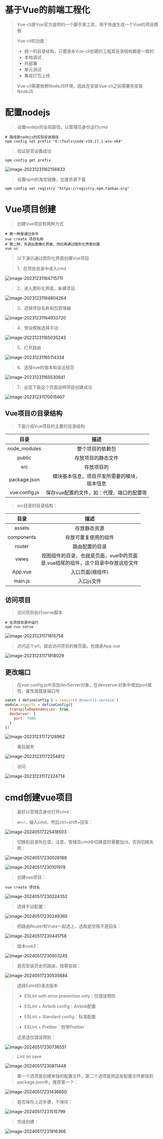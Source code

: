 # 基于Vue的前端工程化

> Vue-cli是Vue官方提供的一个脚手架工具，用于快速生成一个Vue的项目模板
>
> Vue-cli的功能：
>
> - 统一的目录结构，只要是永Vue-cli创建的工程其目录结构都是一致的
> - 本地调试
> - 热部署
> - 单元测试
> - 集成打包上线
>
> Vue-cli需要依赖NodeJS环境，因此在安装Vue-cli之前需要先安装NodeJS



# 配置nodejs

> 设置nodejs的全局路径，以管理员身份运行cmd

```shell
# 路径是nodejs的实际安装路径
npm config set prefix "E:\Tools\node-v18.17.1-win-x64"
```

> 验证是否设置成功

```shell
npm config get prefix
```

![image-20231231162156833](E:\text1\1.前端\前端工程化\assets\image-20231231162156833.png)

> 设置npm的淘宝镜像，加速资源下载

```shell
npm config set registry "https://registry.npm.taobao.org"
```



# Vue项目创建

> 创建Vue项目有两种方式

```shell
# 第一种是通过命令
vue create 项目名称
# 第二种，先调出图像化界面，然后再通过图形化界面创建
vue ui
```

> 以下演示通过图形化界面创建Vue项目

> 1、在项目目录中进入cmd

![image-20231231164715711](E:\text1\1.前端\前端工程化\assets\image-20231231164715711.png)

> 2、进入图形化界面，新建项目

![image-20231231164804264](E:\text1\1.前端\前端工程化\assets\image-20231231164804264.png)

> 3、选择项目名称和包管理器

![image-20231231164933720](E:\text1\1.前端\前端工程化\assets\image-20231231164933720.png)

> 4、预设模板选择手动

![image-20231231165035243](E:\text1\1.前端\前端工程化\assets\image-20231231165035243.png)

> 5、打开路由

![image-20231231165114334](E:\text1\1.前端\前端工程化\assets\image-20231231165114334.png)

> 6、选择vue的版本和语法规范

![image-20231231165530841](E:\text1\1.前端\前端工程化\assets\image-20231231165530841.png)

> 7、出现下面这个页面说明项目创建成功

![image-20231231170015667](E:\text1\1.前端\前端工程化\assets\image-20231231170015667.png)



## Vue项目の目录结构

> 下面介绍Vue项目的主要的目录结构

|     目录      |                       描述                       |
| :-----------: | :----------------------------------------------: |
| node_modules  |                 整个项目的依赖包                 |
|    public     |                存放项目的静态文件                |
|      src      |                    存放项目的                    |
| package.json  | 模块基本信息，项目开发所需要的模块，<br>版本信息 |
| vue.config.js |    保存vue配置的文件，如：代理、端口的配置等     |

> src目录的目录结构：

|    目录    |                             描述                             |
| :--------: | :----------------------------------------------------------: |
|   assets   |                         存放静态资源                         |
| components |                     存放可重复使用的组件                     |
|   router   |                        路由配置的目录                        |
|   views    | 视图组件的目录，也就是页面，vue中的页面<br>是.vue结尾的组件，这个目录中存放这些文件 |
|  App.vue   |                       入口页面(根组件)                       |
|  main.js   |                          入口js文件                          |



## 访问项目

> 访问项目执行serve脚本

```shell
# 在项目目录中运行
npm run serve
```

![image-20231231171815756](E:\text1\1.前端\前端工程化\assets\image-20231231171815756.png)

> 访问这个url，就会访问项目的根页面，也就是App.vue

![image-20231231171918029](E:\text1\1.前端\前端工程化\assets\image-20231231171918029.png)



## 更改端口

> 在vue.config.js中添加devServer对象，在devserver对象中增加port属性，属性值就是端口号

```js
const { defineConfig } = require('@vue/cli-service')
module.exports = defineConfig({
  transpileDependencies: true,
  devServer: {
  	port: 7000
  }
})
```

![image-20231231172128962](E:\text1\1.前端\前端工程化\assets\image-20231231172128962.png)

> 重启服务

![image-20231231172254812](E:\text1\1.前端\前端工程化\assets\image-20231231172254812.png)

> 访问

![image-20231231172324714](E:\text1\1.前端\前端工程化\assets\image-20231231172324714.png)



# cmd创建vue项目

> 最好以管理员身份打开cmd：
>
> w+r，输入cmd，然后ctrl+shift+回车：

![image-20240517225418503](E:\text1\1.前端\前端工程化\assets\image-20240517225418503.png)

> 切换到目录所在盘，注意，管理员cmd中切换盘符需要加/d，否则切换失败：

![image-20240517230026188](E:\text1\1.前端\前端工程化\assets\image-20240517230026188.png)

![image-20240517230101978](E:\text1\1.前端\前端工程化\assets\image-20240517230101978.png)

> 创建vue项目：

```shell
vue create 项目名
```

![image-20240517230224352](E:\text1\1.前端\前端工程化\assets\image-20240517230224352.png)

> 选择手动配置：

![image-20240517230249365](E:\text1\1.前端\前端工程化\assets\image-20240517230249365.png)

> 把路由Router和Vuex一起选上，选取是空格不是回车：

![image-20240517230441758](E:\text1\1.前端\前端工程化\assets\image-20240517230441758.png)

> 版本vue3：

![image-20240517230503245](E:\text1\1.前端\前端工程化\assets\image-20240517230503245.png)

> 是否安装历史的路由，按需安装：

![image-20240517230535684](E:\text1\1.前端\前端工程化\assets\image-20240517230535684.png)

> 选择Eslint的语法版本
>
> - ESLint with error prevention only：仅错误预防
>
> - ESLint + Airbnb config：Airbnb配置
>
> - ESLint + Standard config：标准配置
>
> - ESLint + Prettier：附带Prettier
>
> 这里选仅错误预防：

![image-20240517230736551](E:\text1\1.前端\前端工程化\assets\image-20240517230736551.png)

> Lint on save

![image-20240517230811448](E:\text1\1.前端\前端工程化\assets\image-20240517230811448.png)

> 第一个选项是创建单独的配置文件，第二个选项是把这些配置文件都放到package.json中，推荐第一个：

![image-20240517231436650](E:\text1\1.前端\前端工程化\assets\image-20240517231436650.png)

> 是否保存上述步骤，不保存：

![image-20240517231515799](E:\text1\1.前端\前端工程化\assets\image-20240517231515799.png)

> 完成创建：

![image-20240517231916366](E:\text1\1.前端\前端工程化\assets\image-20240517231916366.png)
